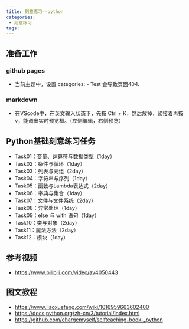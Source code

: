 ```yaml
---
title: 刻意练习--python
categories:
 - 刻意练习
tags:
---
```

## 准备工作
### github pages
-  当前主题中，设置 categories: - Test  会导致页面404.

### markdown
-  在VScode中，在英文输入状态下，先按 Ctrl + K，然后放掉，紧接着再按 v，能调出实时预览框。（左侧编辑，右侧预览）

## Python基础刻意练习任务
- Task01：变量、运算符与数据类型（1day）
- Task02：条件与循环（1day）
- Task03：列表与元组（2day）
- Task04：字符串与序列（1day）
- Task05：函数与Lambda表达式（2day）
- Task06：字典与集合（1day）
- Task07：文件与文件系统（2day）
- Task08：异常处理（1day）
- Task09：else 与 with 语句（1day）
- Task10：类与对象（2day）
- Task11：魔法方法（2day）
- Task12：模块（1day）

## 参考视频
- https://www.bilibili.com/video/av4050443

## 图文教程
- https://www.liaoxuefeng.com/wiki/1016959663602400
- https://docs.python.org/zh-cn/3/tutorial/index.html
- https://github.com/chargemyself/selfteaching-book-_python